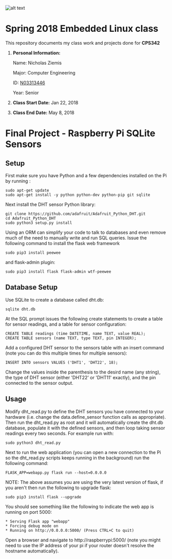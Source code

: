 ![alt text](https://www.newpaltz.edu/media/identity/logos/newpaltzlogo.jpg)
# Spring 2018 Embedded Linux class
This repository documents my class work and projects done for **CPS342**
1. **Personal Information:**

   Name: Nicholas Ziemis 
   
   Major: Computer Engineering  
   
   ID: [N03313446](https://github.com/N03313446)  
   
   Year: Senior
   
2. **Class Start Date:** Jan 22, 2018
3. **Class End Date:** May 8, 2018

# Final Project - Raspberry Pi SQLite Sensors 



## Setup

First make sure you have Python  and a few dependencies installed on the Pi by running :

```
sudo apt-get update
sudo apt-get install -y python python-dev python-pip git sqlite
```
Next install the DHT sensor Python library:

```
git clone https://github.com/adafruit/Adafruit_Python_DHT.git
cd Adafruit_Python_DHT
sudo python3 setup.py install
```

Using an ORM can simplify your code to talk to
databases and even remove much of the need to manually write and run SQL queries.
Issue the following command to install the flask web framework
```
sudo pip3 install peewee
```


and flask-admin plugin:

    sudo pip3 install flask flask-admin wtf-peewee
    
## Database Setup

Use SQLite to create a database called dht.db:

    sqlite dht.db

At the SQL prompt issues the following create statements to create a table for
sensor readings, and a table for sensor configuration:

    CREATE TABLE readings (time DATETIME, name TEXT, value REAL);
    CREATE TABLE sensors (name TEXT, type TEXT, pin INTEGER);

Add a configured DHT sensor to the sensors table with an insert command (note
you can do this multiple times for multiple sensors):

    INSERT INTO sensors VALUES ('DHT1', 'DHT22', 18);

Change the values inside the parenthesis to the desird name (any string), the type
of DHT sensor (either 'DHT22' or 'DHT11' exactly), and the pin connected to the
sensor output.

## Usage

Modify dht_read.py to define the DHT sensors you have connected to your hardware
(i.e. change the data.define_sensor function calls as appropriate).  Then run
the dht_read.py as root and it will automatically create the dht.db database,
populate it with the defined sensors, and then loop taking sensor readings every
two seconds.  For example run with:

    sudo python3 dht_read.py

Next to run the web application (you can open a new connection to the Pi so the
dht_read.py scripts keeps running in the background) run the following command:

    FLASK_APP=webapp.py flask run --host=0.0.0.0

NOTE: The above assumes you are using the very latest version of flask, if you
aren't then run the following to upgrade flask:

    sudo pip3 install flask --upgrade

You should see something like the following to indicate the web app is running
on port 5000:

    * Serving Flask app "webapp"
    * Forcing debug mode on
    * Running on http://0.0.0.0:5000/ (Press CTRL+C to quit)

Open a browser and navigate to http://raspberrypi:5000/ (note you might need to
use the IP address of your pi if your router doesn't resolve the hostname automatically).
